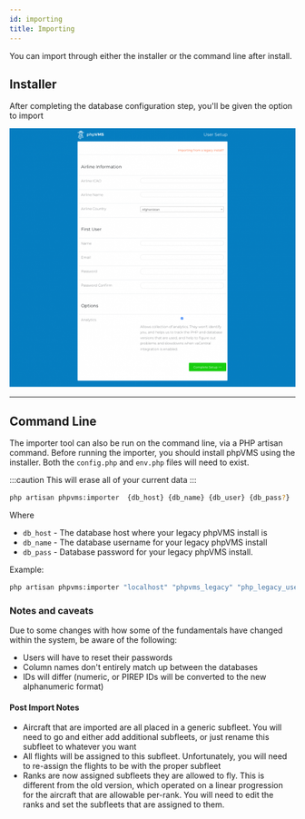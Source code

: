 ```yaml
---
id: importing
title: Importing
---
```

You can import through either the installer or the command line after install.

## Installer

After completing the database configuration step, you'll be given the option to import

![](img/06-va-information.png)

---

## Command Line

The importer tool can also be run on the command line, via a PHP artisan command. Before running the importer, you should install phpVMS using the installer. Both the `config.php` and `env.php` files will need to exist.

:::caution
This will erase all of your current data
:::

```sh
php artisan phpvms:importer  {db_host} {db_name} {db_user} {db_pass?}
```

Where

* `db_host` - The database host where your legacy phpVMS install is
* `db_name` - The database username for your legacy phpVMS install
* `db_pass` - Database password for your legacy phpVMS install.

Example:

```sh
php artisan phpvms:importer "localhost" "phpvms_legacy" "php_legacy_username" "phpvms_legacy_password"
```

### Notes and caveats

Due to some changes with how some of the fundamentals have changed within the system, be aware of the following:

* Users will have to reset their passwords
* Column names don't entirely match up between the databases
* IDs will differ (numeric, or PIREP IDs will be converted to the new alphanumeric format)

#### Post Import Notes

* Aircraft that are imported are all placed in a generic subfleet. You will need to go and either add additional subfleets, or just rename this subfleet to whatever you want
* All flights will be assigned to this subfleet. Unfortunately, you will need to re-assign the flights to be with the proper subfleet
* Ranks are now assigned subfleets they are allowed to fly. This is different from the old version, which operated on a linear progression for the aircraft that are allowable per-rank. You will need to edit the ranks and set the subfleets that are assigned to them.